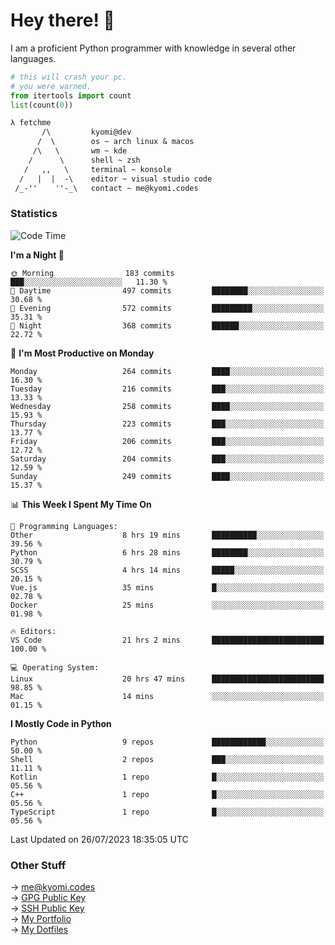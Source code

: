 # Hey there! 👋

I am a proficient Python programmer with knowledge in several other languages.

```py
# this will crash your pc.
# you were warned.
from itertools import count
list(count(0))
```

```txt
λ fetchme
       /\         kyomi@dev
      /  \        os ~ arch linux & macos
     /\   \       wm ~ kde
    /      \      shell ~ zsh
   /   ,,   \     terminal ~ konsole
  /   |  |  -\    editor ~ visual studio code
 /_-''    ''-_\   contact ~ me@kyomi.codes
```

### Statistics
<!--START_SECTION:waka-->
![Code Time](http://img.shields.io/badge/Code%20Time-275%20hrs%2034%20mins-blue)

**I'm a Night 🦉** 

```text
🌞 Morning                183 commits         ███░░░░░░░░░░░░░░░░░░░░░░   11.30 % 
🌆 Daytime                497 commits         ████████░░░░░░░░░░░░░░░░░   30.68 % 
🌃 Evening                572 commits         █████████░░░░░░░░░░░░░░░░   35.31 % 
🌙 Night                  368 commits         ██████░░░░░░░░░░░░░░░░░░░   22.72 % 
```
📅 **I'm Most Productive on Monday** 

```text
Monday                   264 commits         ████░░░░░░░░░░░░░░░░░░░░░   16.30 % 
Tuesday                  216 commits         ███░░░░░░░░░░░░░░░░░░░░░░   13.33 % 
Wednesday                258 commits         ████░░░░░░░░░░░░░░░░░░░░░   15.93 % 
Thursday                 223 commits         ███░░░░░░░░░░░░░░░░░░░░░░   13.77 % 
Friday                   206 commits         ███░░░░░░░░░░░░░░░░░░░░░░   12.72 % 
Saturday                 204 commits         ███░░░░░░░░░░░░░░░░░░░░░░   12.59 % 
Sunday                   249 commits         ████░░░░░░░░░░░░░░░░░░░░░   15.37 % 
```


📊 **This Week I Spent My Time On** 

```text
💬 Programming Languages: 
Other                    8 hrs 19 mins       ██████████░░░░░░░░░░░░░░░   39.56 % 
Python                   6 hrs 28 mins       ████████░░░░░░░░░░░░░░░░░   30.79 % 
SCSS                     4 hrs 14 mins       █████░░░░░░░░░░░░░░░░░░░░   20.15 % 
Vue.js                   35 mins             █░░░░░░░░░░░░░░░░░░░░░░░░   02.78 % 
Docker                   25 mins             ░░░░░░░░░░░░░░░░░░░░░░░░░   01.98 % 

🔥 Editors: 
VS Code                  21 hrs 2 mins       █████████████████████████   100.00 % 

💻 Operating System: 
Linux                    20 hrs 47 mins      █████████████████████████   98.85 % 
Mac                      14 mins             ░░░░░░░░░░░░░░░░░░░░░░░░░   01.15 % 
```

**I Mostly Code in Python** 

```text
Python                   9 repos             ████████████░░░░░░░░░░░░░   50.00 % 
Shell                    2 repos             ███░░░░░░░░░░░░░░░░░░░░░░   11.11 % 
Kotlin                   1 repo              █░░░░░░░░░░░░░░░░░░░░░░░░   05.56 % 
C++                      1 repo              █░░░░░░░░░░░░░░░░░░░░░░░░   05.56 % 
TypeScript               1 repo              █░░░░░░░░░░░░░░░░░░░░░░░░   05.56 % 
```




 Last Updated on 26/07/2023 18:35:05 UTC
<!--END_SECTION:waka-->

### Other Stuff

→ [me@kyomi.codes](mailto:me@kyomi.codes)\
→ [GPG Public Key](https://github.com/bitterteriyaki.gpg)\
→ [SSH Public Key](https://github.com/bitterteriyaki.keys)\
→ [My Portfolio](https://kyomi.codes)\
→ [My Dotfiles](https://github.com/bitterteriyaki/dotfiles)
